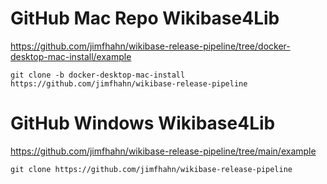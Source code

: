GitHub Mac Repo Wikibase4Lib
============================
https://github.com/jimfhahn/wikibase-release-pipeline/tree/docker-desktop-mac-install/example

``
git clone -b docker-desktop-mac-install https://github.com/jimfhahn/wikibase-release-pipeline
``


GitHub Windows Wikibase4Lib
===========================
https://github.com/jimfhahn/wikibase-release-pipeline/tree/main/example

``
git clone https://github.com/jimfhahn/wikibase-release-pipeline
``
